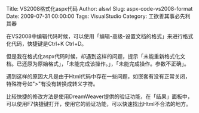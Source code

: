 Title: VS2008格式化aspx代码
Author: alswl
Slug: aspx-code-vs2008-format
Date: 2009-07-31 00:00:00
Tags: VisualStudio
Category: 工欲善其事必先利其器

在VS2008中编辑代码时候，可以使用「编辑-高级-设置文档的格式」来进行格式化代码，快捷键是Ctrl+K Ctrl+D。

但是我在格式化aspx代码时候，却遇到这样的问题，提示「未能重新格式化文档。已还原为原始格式」，「未能完成该操作。」，「未能完成操作。参数不正确」。

遇到这样的原因大凡是由于Html代码中存在一些问题，如嵌套有没有正常关闭，特殊符号如">"有没有转换成转义字符。

比较快捷的修改方法是使用DreamWeaver提供的验证功能，在「结果」面板中，可以使用F7快捷键打开，使用它的验证功能，可以快速找出Html不合法的地方。

